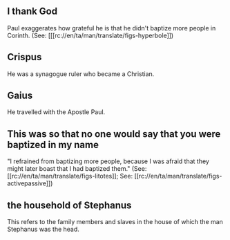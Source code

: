 ## I thank God ##

Paul exaggerates how grateful he is that he didn't baptize more people in Corinth. (See: [[[rc://en/ta/man/translate/figs-hyperbole]])

## Crispus ##

He was a synagogue ruler who became a Christian.

## Gaius ##

He travelled with the Apostle Paul.

## This was so that no one would say that you were baptized in my name ##

"I refrained from baptizing more people, because I was afraid that they might later boast that I had baptized them." (See: [[rc://en/ta/man/translate/figs-litotes]]; See: [[rc://en/ta/man/translate/figs-activepassive]])

## the household of Stephanus ##

This refers to the family members and slaves in the house of which the man Stephanus was the head.